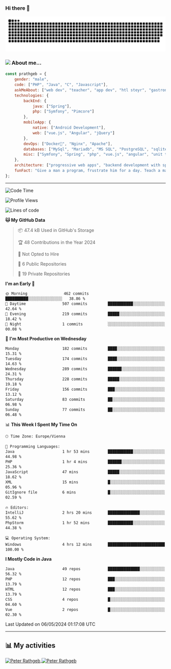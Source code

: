 ### Hi there 👋

<div align="center">
  <img  src="https://github.com/1999AZZAR/1999AZZAR/blob/main/resources/img/grid-snake.svg"
       alt="snake" />
</div>

### <img src="https://media.giphy.com/media/VgCDAzcKvsR6OM0uWg/giphy.gif" width="50"> About me...  

```javascript
const prathgeb = {
    gender: "male",
    code: ["PHP", "Java", "C", "Javascript"],
    askMeAbout: ["web dev", "teacher", "app dev", "htl steyr", "gastronaut"],
    technologies: {
        backEnd: {
            java: ["Spring"],
            php: ["Symfony", "Pimcore"]
        },
        mobileApp: {
            native: ["Android Development"],
            web: ["vue.js", "Angular", "jQuery"]
        },
        devOps: ["Docker🐳", "Nginx", "Apache"],
        databases: ["MySql", "Mariadb", "MS SQL", "PostgreSQL", "sqlite"],
        misc: ["Symfony", "Spring", "php", "vue.js", "angular", "unit testing", "ci/cd using github actions"]
    },
    architecture: ["progressive web apps", "backend development with spring", "backend development with symfony"],
    funFact: "Give a man a program, frustrate him for a day. Teach a man to program, frustrate him for a lifetime."
};
```

---
<!--START_SECTION:waka-->
![Code Time](http://img.shields.io/badge/Code%20Time-595%20hrs%2026%20mins-blue)

![Profile Views](http://img.shields.io/badge/Profile%20Views-17-blue)

![Lines of code](https://img.shields.io/badge/From%20Hello%20World%20I%27ve%20Written-2.5%20million%20lines%20of%20code-blue)

**🐱 My GitHub Data** 

> 📦 47.4 kB Used in GitHub's Storage 
 > 
> 🏆 48 Contributions in the Year 2024
 > 
> 🚫 Not Opted to Hire
 > 
> 📜 6 Public Repositories 
 > 
> 🔑 19 Private Repositories 
 > 
**I'm an Early 🐤** 

```text
🌞 Morning                462 commits         ██████████░░░░░░░░░░░░░░░   38.86 % 
🌆 Daytime                507 commits         ███████████░░░░░░░░░░░░░░   42.64 % 
🌃 Evening                219 commits         █████░░░░░░░░░░░░░░░░░░░░   18.42 % 
🌙 Night                  1 commits           ░░░░░░░░░░░░░░░░░░░░░░░░░   00.08 % 
```
📅 **I'm Most Productive on Wednesday** 

```text
Monday                   182 commits         ████░░░░░░░░░░░░░░░░░░░░░   15.31 % 
Tuesday                  174 commits         ████░░░░░░░░░░░░░░░░░░░░░   14.63 % 
Wednesday                289 commits         ██████░░░░░░░░░░░░░░░░░░░   24.31 % 
Thursday                 228 commits         █████░░░░░░░░░░░░░░░░░░░░   19.18 % 
Friday                   156 commits         ███░░░░░░░░░░░░░░░░░░░░░░   13.12 % 
Saturday                 83 commits          ██░░░░░░░░░░░░░░░░░░░░░░░   06.98 % 
Sunday                   77 commits          ██░░░░░░░░░░░░░░░░░░░░░░░   06.48 % 
```


📊 **This Week I Spent My Time On** 

```text
🕑︎ Time Zone: Europe/Vienna

💬 Programming Languages: 
Java                     1 hr 53 mins        ███████████░░░░░░░░░░░░░░   44.98 % 
PHP                      1 hr 4 mins         ██████░░░░░░░░░░░░░░░░░░░   25.36 % 
JavaScript               47 mins             █████░░░░░░░░░░░░░░░░░░░░   18.62 % 
XML                      15 mins             █░░░░░░░░░░░░░░░░░░░░░░░░   05.96 % 
GitIgnore file           6 mins              █░░░░░░░░░░░░░░░░░░░░░░░░   02.59 % 

🔥 Editors: 
IntelliJ                 2 hrs 20 mins       ██████████████░░░░░░░░░░░   55.62 % 
PhpStorm                 1 hr 52 mins        ███████████░░░░░░░░░░░░░░   44.38 % 

💻 Operating System: 
Windows                  4 hrs 12 mins       █████████████████████████   100.00 % 
```

**I Mostly Code in Java** 

```text
Java                     49 repos            ██████████████░░░░░░░░░░░   56.32 % 
PHP                      12 repos            ███░░░░░░░░░░░░░░░░░░░░░░   13.79 % 
HTML                     12 repos            ███░░░░░░░░░░░░░░░░░░░░░░   13.79 % 
CSS                      4 repos             █░░░░░░░░░░░░░░░░░░░░░░░░   04.60 % 
Vue                      2 repos             █░░░░░░░░░░░░░░░░░░░░░░░░   02.30 % 
```




 Last Updated on 06/05/2024 01:17:08 UTC
<!--END_SECTION:waka-->

---
  ## 📊 My activities
  <a href="https://github.com/prathgeb">
    <img width=450 height=170 align="center" alt="Peter Rathgeb" src="https://github-readme-stats.vercel.app/api?username=prathgeb&include_all_commits=true&count_private=true&theme=midnight-purple&show_icons=true&bg_color=0D1117&hide_border=true" />
  </a>
  <a href="https://github.com/prathgeb">
    <img align="center" alt="Peter Rathgeb" src="https://github-readme-stats.vercel.app/api/top-langs/?username=prathgeb&include_all_commits=true&count_private=true&theme=midnight-purple&show_icons=true&layout=compact&bg_color=0D1117&hide_border=true" />
  </a>
